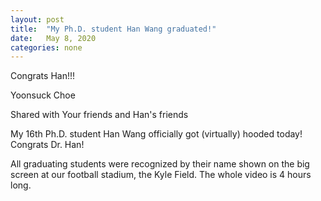 ```yaml
---
layout: post
title:  "My Ph.D. student Han Wang graduated!"
date:   May 8, 2020
categories: none
---
```




Congrats Han!!!






Yoonsuck Choe

Shared with Your friends and Han's friends






My 16th Ph.D. student Han Wang  officially got (virtually) hooded today! Congrats Dr. Han!

All graduating students were recognized by their name shown on the big screen at our football stadium, the Kyle Field. The whole video is 4 hours long. 



 

